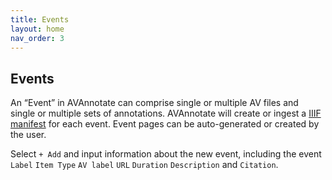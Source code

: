 ```yaml
---
title: Events
layout: home
nav_order: 3
---
```

## Events

An “Event” in AVAnnotate can comprise single or multiple AV files and single or multiple sets of annotations. AVAnnotate will create or ingest a [IIIF manifest](https://iiif.io/guides/using_iiif_resources/) for each event. Event pages can be auto-generated or created by the user.

Select `+ Add` and input information about the new event, including the event `Label` `Item Type` `AV label` `URL` `Duration` `Description` and `Citation`.

